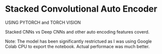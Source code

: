 # Stacked Convolutional Auto Encoder
USING PYTORCH and TORCH VISION

Stacked CNNs vs Deep CNNs
and other auto encoding features coverd.

Note: The model has been significantly restrictued as I was using Google Colab CPU to export the notebook.
Actual performace was much better.
